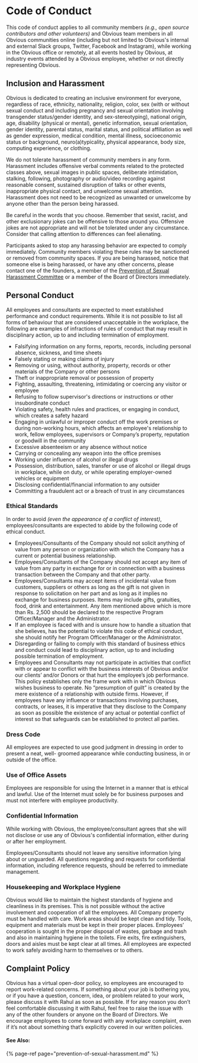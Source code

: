 # Code of Conduct

This code of conduct applies to all community members _\(e.g., open source contributors and other volunteers\)_ and Obvious team members in all Obvious communities online \(including but not limited to Obvious's internal and external Slack groups, Twitter, Facebook and Instagram\), while working in the Obvious office or remotely, at all events hosted by Obvious, at industry events attended by a Obvious employee, whether or not directly representing Obvious.

## Inclusion and Harassment

Obvious is dedicated to creating an inclusive environment for everyone, regardless of race, ethnicity, nationality, religion, color, sex \(with or without sexual conduct and including pregnancy and sexual orientation involving transgender status/gender identity, and sex-stereotyping\), national origin, age, disability \(physical or mental\), genetic information, sexual orientation, gender identity, parental status, marital status, and political affiliation as well as gender expression, medical condition, mental illness, socioeconomic status or background, neuro\(a\)typicality, physical appearance, body size, computing experience, or clothing.

We do not tolerate harassment of community members in any form. Harassment includes offensive verbal comments related to the protected classes above, sexual images in public spaces, deliberate intimidation, stalking, following, photography or audio/video recording against reasonable consent, sustained disruption of talks or other events, inappropriate physical contact, and unwelcome sexual attention. Harassment does not need to be recognized as unwanted or unwelcome by anyone other than the person being harassed.

Be careful in the words that you choose. Remember that sexist, racist, and other exclusionary jokes can be offensive to those around you. Offensive jokes are not appropriate and will not be tolerated under any circumstance. Consider that calling attention to differences can feel alienating.

Participants asked to stop any harassing behavior are expected to comply immediately. Community members violating these rules may be sanctioned or removed from community spaces. If you are being harassed, notice that someone else is being harassed, or have any other concerns, please contact one of the founders, a member of the [Prevention of Sexual Harassment Committee](prevention-of-sexual-harassment.md) or a member of the Board of Directors immediately.

## Personal Conduct

All employees and consultants are expected to meet established performance and conduct requirements. While it is not possible to list all forms of behaviour that are considered unacceptable in the workplace, the following are examples of infractions of rules of conduct that may result in disciplinary action, up to and including termination of employment.

* Falsifying information on any forms, reports, records, including personal absence, sickness, and time sheets
* Falsely stating or making claims of injury
* Removing or using, without authority, property, records or other materials of the Company or other persons
* Theft or inappropriate removal or possession of property
* Fighting, assaulting, threatening, intimidating or coercing any visitor or employee
* Refusing to follow supervisor's directions or instructions or other insubordinate conduct
* Violating safety, health rules and practices, or engaging in conduct, which creates a safety hazard
* Engaging in unlawful or improper conduct off the work premises or during non-working hours, which affects an employee's relationship to work, fellow employees, supervisors or Company’s property, reputation or goodwill in the community
* Excessive absenteeism or any absence without notice
* Carrying or concealing any weapon into the office premises
* Working under influence of alcohol or illegal drugs
* Possession, distribution, sales, transfer or use of alcohol or illegal drugs in workplace, while on duty, or while operating employer-owned vehicles or equipment
* Disclosing confidential/financial information to any outsider
* Committing a fraudulent act or a breach of trust in any circumstances

### Ethical Standards

In order to avoid _\(even the appearance of a conflict of interest\)_, employees/consultants are expected to abide by the following code of ethical conduct.

* Employees/Consultants of the Company should not solicit anything of value from any person or organization with which the Company has a current or potential business relationship.
* Employees/Consultants of the Company should not accept any item of value from any party in exchange for or in connection with a business transaction between the Company and that other party.
* Employees/Consultants may accept items of incidental value from customers, suppliers or others as long as the gift is not given in response to solicitation on her part and as long as it implies no exchange for business purposes. Items may include gifts, gratuities, food, drink and entertainment. Any item mentioned above which is more than Rs. 2,500 should be declared to the respective Program Officer/Manager and the Administrator.
* If an employee is faced with and is unsure how to handle a situation that she believes, has the potential to violate this code of ethical conduct, she should notify her Program Officer/Manager or the Administrator.
* Disregarding or failing to comply with this standard of business ethics and conduct could lead to disciplinary action, up to and including possible termination of employment.
* Employees and Consultants may not participate in activities that conflict with or appear to conflict with the business interests of Obvious and/or our clients’ and/or Donors or that hurt the employee’s job performance. This policy establishes only the frame work with in which Obvious wishes business to operate. No “presumption of guilt” is created by the mere existence of a relationship with outside firms. However, if employees have any influence or transactions involving purchases, contracts, or leases, it is imperative that they disclose to the Company as soon as possible the existence of any actual or potential conflict of interest so that safeguards can be established to protect all parties.

### Dress Code

All employees are expected to use good judgment in dressing in order to present a neat, well- groomed appearance while conducting business, in or outside of the office.

### Use of Office Assets

Employees are responsible for using the Internet in a manner that is ethical and lawful. Use of the Internet must solely be for business purposes and must not interfere with employee productivity.

### Confidential Information

While working with Obvious, the employee/consultant agrees that she will not disclose or use any of Obvious's confidential information, either during or after her employment.

Employees/Consultants should not leave any sensitive information lying about or unguarded. All questions regarding and requests for confidential information, including reference requests, should be referred to immediate management.

### Housekeeping and Workplace Hygiene

Obvious would like to maintain the highest standards of hygiene and cleanliness in its premises. This is not possible without the active involvement and cooperation of all the employees. All Company property must be handled with care. Work areas should be kept clean and tidy. Tools, equipment and materials must be kept in their proper places. Employees’ cooperation is sought in the proper disposal of wastes, garbage and trash and also in maintaining hygiene in the toilets. Fire exits, fire extinguishers, doors and aisles must be kept clear at all times. All employees are expected to work safely avoiding harm to themselves or to others.

## Complaint Policy

Obvious has a virtual open-door policy, so employees are encouraged to report work-related concerns. If something about your job is bothering you, or if you have a question, concern, idea, or problem related to your work, please discuss it with Rahul as soon as possible. If for any reason you don’t feel comfortable discussing it with Rahul, feel free to raise the issue with any of the other founders or anyone on the Board of Directors. We encourage employees to come forward with any workplace complaint, even if it’s not about something that’s explicitly covered in our written policies.

#### See Also:

{% page-ref page="prevention-of-sexual-harassment.md" %}

